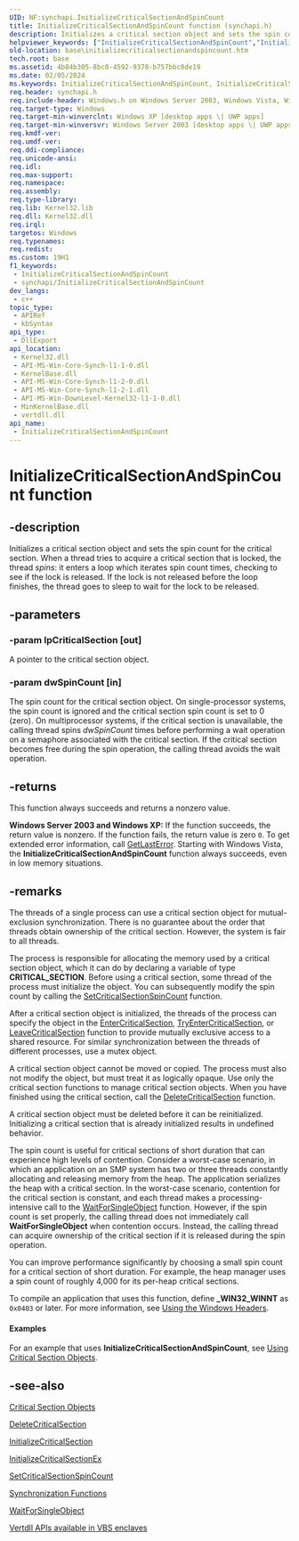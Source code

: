 ```yaml
---
UID: NF:synchapi.InitializeCriticalSectionAndSpinCount
title: InitializeCriticalSectionAndSpinCount function (synchapi.h)
description: Initializes a critical section object and sets the spin count for the critical section.
helpviewer_keywords: ["InitializeCriticalSectionAndSpinCount","InitializeCriticalSectionAndSpinCount function","_win32_initializecriticalsectionandspincount","base.initializecriticalsectionandspincount","synchapi/InitializeCriticalSectionAndSpinCount","winbase/InitializeCriticalSectionAndSpinCount"]
old-location: base\initializecriticalsectionandspincount.htm
tech.root: base
ms.assetid: 4b84b305-8bc0-4592-9378-b757bbc0de19
ms.date: 02/05/2024
ms.keywords: InitializeCriticalSectionAndSpinCount, InitializeCriticalSectionAndSpinCount function, _win32_initializecriticalsectionandspincount, base.initializecriticalsectionandspincount, synchapi/InitializeCriticalSectionAndSpinCount, winbase/InitializeCriticalSectionAndSpinCount
req.header: synchapi.h
req.include-header: Windows.h on Windows Server 2003, Windows Vista, Windows 7, Windows Server 2008  Windows Server 2008 R2
req.target-type: Windows
req.target-min-winverclnt: Windows XP [desktop apps \| UWP apps]
req.target-min-winversvr: Windows Server 2003 [desktop apps \| UWP apps]
req.kmdf-ver: 
req.umdf-ver: 
req.ddi-compliance: 
req.unicode-ansi: 
req.idl: 
req.max-support: 
req.namespace: 
req.assembly: 
req.type-library: 
req.lib: Kernel32.lib
req.dll: Kernel32.dll
req.irql: 
targetos: Windows
req.typenames: 
req.redist: 
ms.custom: 19H1
f1_keywords:
 - InitializeCriticalSectionAndSpinCount
 - synchapi/InitializeCriticalSectionAndSpinCount
dev_langs:
 - c++
topic_type:
 - APIRef
 - kbSyntax
api_type:
 - DllExport
api_location:
 - Kernel32.dll
 - API-MS-Win-Core-Synch-l1-1-0.dll
 - KernelBase.dll
 - API-MS-Win-Core-Synch-l1-2-0.dll
 - API-MS-Win-Core-Synch-l1-2-1.dll
 - API-MS-Win-DownLevel-Kernel32-l1-1-0.dll
 - MinKernelBase.dll
 - vertdll.dll
api_name:
 - InitializeCriticalSectionAndSpinCount
---
```


# InitializeCriticalSectionAndSpinCount function

## -description

Initializes a critical section object and sets the spin count for the critical section. When a thread tries to acquire a critical section that is locked, the thread *spins*: it enters a loop which iterates spin count times, checking to see if the lock is released. If the lock is not released before  the loop finishes, the thread goes to sleep to wait for the lock to be released.

## -parameters

### -param lpCriticalSection [out]

A pointer to the critical section object.

### -param dwSpinCount [in]

The spin count for the critical section object. On single-processor systems, the spin count is ignored and the critical section spin count is set to 0 (zero). On multiprocessor systems, if the critical section is unavailable, the calling thread spins *dwSpinCount* times before performing a wait operation on a semaphore associated with the critical section. If the critical section becomes free during the spin operation, the calling thread avoids the wait operation.

## -returns

This function always succeeds and returns a nonzero value.

**Windows Server 2003 and Windows XP:** If the function succeeds, the return value is nonzero. If the function fails, the return value is zero `0`. To get extended error information, call [GetLastError](../errhandlingapi/nf-errhandlingapi-getlasterror). Starting with Windows Vista, the **InitializeCriticalSectionAndSpinCount** function always succeeds, even in low memory situations.

## -remarks

The threads of a single process can use a critical section object for mutual-exclusion synchronization. There is no guarantee about the order that threads obtain ownership of the critical section. However, the system is fair to all threads.

The process is responsible for allocating the memory used by a critical section object, which it can do by declaring a variable of type **CRITICAL_SECTION**. Before using a critical section, some thread of the process must initialize the object. You can subsequently modify the spin count by calling the [SetCriticalSectionSpinCount](nf-synchapi-setcriticalsectionspincount.md) function.

After a critical section object is initialized, the threads of the process can specify the object in the [EnterCriticalSection](nf-synchapi-entercriticalsection.md), [TryEnterCriticalSection](nf-synchapi-tryentercriticalsection.md), or [LeaveCriticalSection](nf-synchapi-leavecriticalsection.md) function to provide mutually exclusive access to a shared resource. For similar synchronization between the threads of different processes, use a mutex object.

A critical section object cannot be moved or copied. The process must also not modify the object, but must treat it as logically opaque. Use only the critical section functions to manage critical section objects. When you have finished using the critical section, call the [DeleteCriticalSection](nf-synchapi-deletecriticalsection.md) function.

A critical section object must be deleted before it can be reinitialized. Initializing a critical section that is already  initialized results in undefined behavior.

The spin count is useful for critical sections of short duration that can experience high levels of contention. Consider a worst-case scenario, in which an application on an SMP system has two or three threads constantly allocating and releasing memory from the heap. The application serializes the heap with a critical section. In the worst-case scenario, contention for the critical section is constant, and each thread makes a processing-intensive call to the [WaitForSingleObject](nf-synchapi-waitforsingleobject.md) function. However, if the spin count is set properly, the calling thread does not immediately call **WaitForSingleObject** when contention occurs. Instead, the calling thread can acquire ownership of the critical section if it is released during the spin operation.

You can improve performance significantly by choosing a small spin count for a critical section of short duration. For example, the heap manager uses a spin count of roughly 4,000 for its per-heap critical sections.

To compile an application that uses this function, define **_WIN32_WINNT** as `0x0403` or later. For more information, see [Using the Windows Headers](/windows/win32/WinProg/using-the-windows-headers).

#### Examples

For an example that uses **InitializeCriticalSectionAndSpinCount**, see [Using Critical Section Objects](/windows/win32/Sync/using-critical-section-objects).

## -see-also

[Critical Section Objects](/windows/win32/Sync/critical-section-objects)

[DeleteCriticalSection](nf-synchapi-deletecriticalsection.md)

[InitializeCriticalSection](nf-synchapi-initializecriticalsection.md)

[InitializeCriticalSectionEx](nf-synchapi-initializecriticalsectionex.md)

[SetCriticalSectionSpinCount](nf-synchapi-setcriticalsectionspincount.md)

[Synchronization Functions](/windows/win32/Sync/synchronization-functions)

[WaitForSingleObject](nf-synchapi-waitforsingleobject.md)

[Vertdll APIs available in VBS enclaves](/windows/win32/trusted-execution/enclaves-available-in-vertdll)
